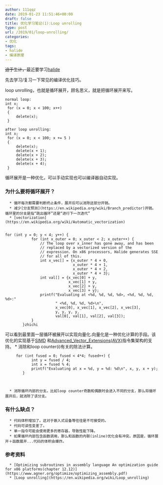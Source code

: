```yaml
---
author: 111qqz
date: 2019-01-23 11:51:46+00:00
draft: false
title: 优化学习笔记(1):Loop unrolling
type: post
url: /2019/01/loop-unrolling/
categories:
- 优化
tags:
- halide
- 编译原理
---
```


<del>迫于生计，</del>最近要学习[halide](http://halide-lang.org/)

先去学习/复习一下常见的编译优化技巧。

loop unrolling，也就是循环展开，顾名思义，就是把循环展开来写。

    
    normal loop:
    int x;
     for (x = 0; x < 100; x++)
     {
         delete(x);
     }
    
    after loop unrolling:
    int x; 
     for (x = 0; x < 100; x += 5 )
     {
         delete(x);
         delete(x + 1);
         delete(x + 2);
         delete(x + 3);
         delete(x + 4);
     }


循环展开是一种优化，可以手动实现也可以编译器自动实现。


### 为什么要将循环展开？





 	  * 循环每次都需要判断终止条件，展开后可以消除这部分开销。
 	  * 减少[分支预测](https://en.wikipedia.org/wiki/Branch_predictor)开销。循环里的分支是指“跳出循环”还是“进行下一次迭代”
 	  * [vectorization](https://en.wikipedia.org/wiki/Automatic_vectorization)

    
    for (int y = 0; y < 4; y++) {
                for (int x_outer = 0; x_outer < 2; x_outer++) {
                    // The loop over x_inner has gone away, and has been
                    // replaced by a vectorized version of the
                    // expression. On x86 processors, Halide generates SSE
                    // for all of this.
                    int x_vec[] = {x_outer * 4 + 0,
                                   x_outer * 4 + 1,
                                   x_outer * 4 + 2,
                                   x_outer * 4 + 3};
                    int val[] = {x_vec[0] + y,
                                 x_vec[1] + y,
                                 x_vec[2] + y,
                                 x_vec[3] + y};
                    printf("Evaluating at <%d, %d, %d, %d>, <%d, %d, %d, %d>:"
                           " <%d, %d, %d, %d>\n",
                           x_vec[0], x_vec[1], x_vec[2], x_vec[3],
                           y, y, y, y,
                           val[0], val[1], val[2], val[3]);
                }
            }zhichi


可以看到最里面一层循环被展开以实现向量化.向量化是一种优化计算的手段。该优化的实现基于[SIMD](https://en.wikipedia.org/wiki/SIMD) 和[Advanced_Vector_Extensions(AVX)](https://en.wikipedia.org/wiki/Advanced_Vector_Extensions)指令集架构的支持。
 	  * 消除和loop counter(i)有关的除法计算。

    
         for (int fused = 0; fused < 4*4; fused++) {
                int y = fused / 4;
                int x = fused % 4;
                printf("Evaluating at x = %d, y = %d: %d\n", x, y, x + y);
            }



 	  * 消除循环内部的分支。比如loop counter奇数和偶数时会进入不同的分支，那么将循环展开后，就消除了该分支。



### 有什么缺点？





 	  * 代码体积增加了。这对于嵌入式设备等往往是不可接受的。
 	  * 代码可读性变差了。
 	  * 单一指令可能会使用更多的寄存器，导致性能下降。
 	  * 如果循环内部包含函数调用，那么和函数的内联(inline)优化会有冲突。原因是，循环展开＋函数展开...代码的体积会爆炸。



### 参考资料





 	  * [Optimizing subroutines in assembly language An optimization guide for x86 platforms(chapter 12.12)](https://www.agner.org/optimize/optimizing_assembly.pdf)
 	  * [Loop unrolling](https://en.wikipedia.org/wiki/Loop_unrolling)




